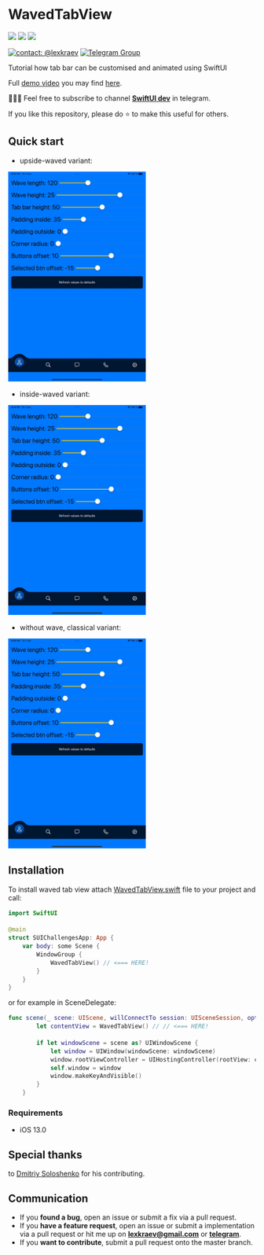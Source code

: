 # WavedTabView

[![](https://img.shields.io/endpoint?url=https%3A%2F%2Fswiftpackageindex.com%2Fapi%2Fpackages%2Fc-villain%2FWavedTabView%2Fbadge%3Ftype%3Dswift-versions)](https://swiftpackageindex.com/c-villain/WavedTabView)
[![](https://img.shields.io/endpoint?url=https%3A%2F%2Fswiftpackageindex.com%2Fapi%2Fpackages%2Fc-villain%2FWavedTabView%2Fbadge%3Ftype%3Dplatforms)](https://swiftpackageindex.com/c-villain/WavedTabView)
![](https://img.shields.io/github/license/c-villain/WavedTabView)

[![contact: @lexkraev](https://img.shields.io/badge/contact-%40lexkraev-blue.svg?style=flat)](https://t.me/lexkraev)
[![Telegram Group](https://img.shields.io/endpoint?color=neon&style=flat-square&url=https%3A%2F%2Ftg.sumanjay.workers.dev%2Fswiftui_dev)](https://telegram.dog/swiftui_dev)

Tutorial how tab bar can be customised and animated using SwiftUI

Full [demo video](https://t.me/swiftui_dev/194) you may find [here](https://t.me/swiftui_dev/194).

👨🏻‍💻 Feel free to subscribe to channel **[SwiftUI dev](https://t.me/swiftui_dev)** in telegram.

If you like this repository, please do :star: to make this useful for others.

## Quick start

- upside-waved variant:
<p align="left">
<img src="demo1.gif" alt="Example with leading and trailing swipes" height="427" width="280">
</p>

- inside-waved variant: 
<p align="left">
<img src="demo2.gif" alt="Example with leading and trailing swipes" height="427" width="280">
</p>

- without wave, classical variant: 
<p align="left">
<img src="demo3.gif" alt="Example with leading and trailing swipes" height="427" width="280">
</p>

## Installation

To install waved tab view attach [WavedTabView.swift](https://github.com/c-villain/WavedTabView/blob/main/WavedTabView.swift) file to your project and call:

```swift
import SwiftUI

@main
struct SUIChallengesApp: App {
    var body: some Scene {
        WindowGroup {
            WavedTabView() // <=== HERE!
        }
    }
}
```
or for example in SceneDelegate: 
```swift
func scene(_ scene: UIScene, willConnectTo session: UISceneSession, options connectionOptions: UIScene.ConnectionOptions) {
        let contentView = WavedTabView() // // <=== HERE!
       
        if let windowScene = scene as? UIWindowScene {
            let window = UIWindow(windowScene: windowScene)
            window.rootViewController = UIHostingController(rootView: contentView)
            self.window = window
            window.makeKeyAndVisible()
        }
    }
```
### Requirements
- iOS 13.0

## Special thanks

to [Dmitriy Soloshenko](https://github.com/DemonSoft) for his contributing.

## Communication

- If you **found a bug**, open an issue or submit a fix via a pull request.
- If you **have a feature request**, open an issue or submit a implementation via a pull request or hit me up on **lexkraev@gmail.com** or **[telegram](https://t.me/lexkraev)**.
- If you **want to contribute**, submit a pull request onto the master branch.
